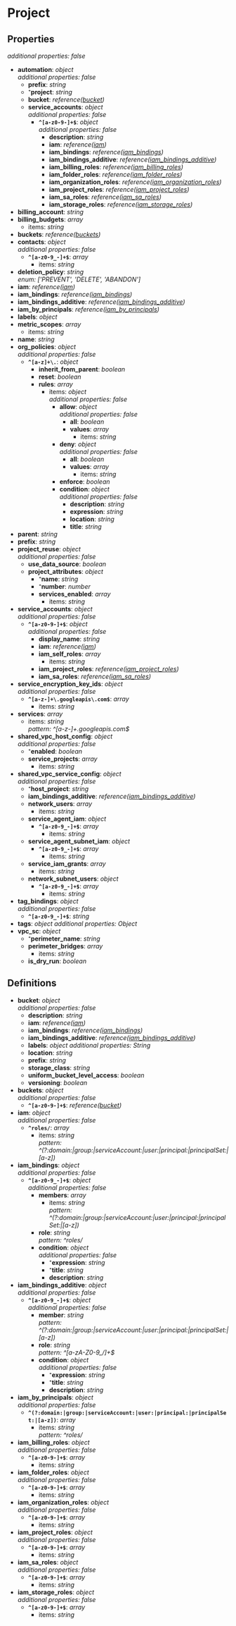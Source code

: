 # Project

<!-- markdownlint-disable MD036 -->

## Properties

*additional properties: false*

- **automation**: *object*
  <br>*additional properties: false*
  - **prefix**: *string*
  - ⁺**project**: *string*
  - **bucket**: *reference([bucket](#refs-bucket))*
  - **service_accounts**: *object*
    <br>*additional properties: false*
    - **`^[a-z0-9-]+$`**: *object*
      <br>*additional properties: false*
      - **description**: *string*
      - **iam**: *reference([iam](#refs-iam))*
      - **iam_bindings**: *reference([iam_bindings](#refs-iam_bindings))*
      - **iam_bindings_additive**: *reference([iam_bindings_additive](#refs-iam_bindings_additive))*
      - **iam_billing_roles**: *reference([iam_billing_roles](#refs-iam_billing_roles))*
      - **iam_folder_roles**: *reference([iam_folder_roles](#refs-iam_folder_roles))*
      - **iam_organization_roles**: *reference([iam_organization_roles](#refs-iam_organization_roles))*
      - **iam_project_roles**: *reference([iam_project_roles](#refs-iam_project_roles))*
      - **iam_sa_roles**: *reference([iam_sa_roles](#refs-iam_sa_roles))*
      - **iam_storage_roles**: *reference([iam_storage_roles](#refs-iam_storage_roles))*
- **billing_account**: *string*
- **billing_budgets**: *array*
  - items: *string*
- **buckets**: *reference([buckets](#refs-buckets))*
- **contacts**: *object*
  <br>*additional properties: false*
  - **`^[a-z0-9_-]+$`**: *array*
    - items: *string*
- **deletion_policy**: *string*
  <br>*enum: ['PREVENT', 'DELETE', 'ABANDON']*
- **iam**: *reference([iam](#refs-iam))*
- **iam_bindings**: *reference([iam_bindings](#refs-iam_bindings))*
- **iam_bindings_additive**: *reference([iam_bindings_additive](#refs-iam_bindings_additive))*
- **iam_by_principals**: *reference([iam_by_principals](#refs-iam_by_principals))*
- **labels**: *object*
- **metric_scopes**: *array*
  - items: *string*
- **name**: *string*
- **org_policies**: *object*
  <br>*additional properties: false*
  - **`^[a-z]+\.`**: *object*
    - **inherit_from_parent**: *boolean*
    - **reset**: *boolean*
    - **rules**: *array*
      - items: *object*
        <br>*additional properties: false*
        - **allow**: *object*
          <br>*additional properties: false*
          - **all**: *boolean*
          - **values**: *array*
            - items: *string*
        - **deny**: *object*
          <br>*additional properties: false*
          - **all**: *boolean*
          - **values**: *array*
            - items: *string*
        - **enforce**: *boolean*
        - **condition**: *object*
          <br>*additional properties: false*
          - **description**: *string*
          - **expression**: *string*
          - **location**: *string*
          - **title**: *string*
- **parent**: *string*
- **prefix**: *string*
- **project_reuse**: *object*
  <br>*additional properties: false*
  - **use_data_source**: *boolean*
  - **project_attributes**: *object*
    - ⁺**name**: *string*
    - ⁺**number**: *number*
    - **services_enabled**: *array*
      - items: *string*
- **service_accounts**: *object*
  <br>*additional properties: false*
  - **`^[a-z0-9-]+$`**: *object*
    <br>*additional properties: false*
    - **display_name**: *string*
    - **iam**: *reference([iam](#refs-iam))*
    - **iam_self_roles**: *array*
      - items: *string*
    - **iam_project_roles**: *reference([iam_project_roles](#refs-iam_project_roles))*
    - **iam_sa_roles**: *reference([iam_sa_roles](#refs-iam_sa_roles))*
- **service_encryption_key_ids**: *object*
  <br>*additional properties: false*
  - **`^[a-z-]+\.googleapis\.com$`**: *array*
    - items: *string*
- **services**: *array*
  - items: *string*
    <br>*pattern: ^[a-z-]+\.googleapis\.com$*
- **shared_vpc_host_config**: *object*
  <br>*additional properties: false*
  - ⁺**enabled**: *boolean*
  - **service_projects**: *array*
    - items: *string*
- **shared_vpc_service_config**: *object*
  <br>*additional properties: false*
  - ⁺**host_project**: *string*
  - **iam_bindings_additive**: *reference([iam_bindings_additive](#refs-iam_bindings_additive))*
  - **network_users**: *array*
    - items: *string*
  - **service_agent_iam**: *object*
    - **`^[a-z0-9_-]+$`**: *array*
      - items: *string*
  - **service_agent_subnet_iam**: *object*
    - **`^[a-z0-9_-]+$`**: *array*
      - items: *string*
  - **service_iam_grants**: *array*
    - items: *string*
  - **network_subnet_users**: *object*
    - **`^[a-z0-9_-]+$`**: *array*
      - items: *string*
- **tag_bindings**: *object*
  <br>*additional properties: false*
  - **`^[a-z0-9_-]+$`**: *string*
- **tags**: *object*
  *additional properties: Object*
- **vpc_sc**: *object*
  - ⁺**perimeter_name**: *string*
  - **perimeter_bridges**: *array*
    - items: *string*
  - **is_dry_run**: *boolean*

## Definitions

- **bucket**<a name="refs-bucket"></a>: *object*
  <br>*additional properties: false*
  - **description**: *string*
  - **iam**: *reference([iam](#refs-iam))*
  - **iam_bindings**: *reference([iam_bindings](#refs-iam_bindings))*
  - **iam_bindings_additive**: *reference([iam_bindings_additive](#refs-iam_bindings_additive))*
  - **labels**: *object*
    *additional properties: String*
  - **location**: *string*
  - **prefix**: *string*
  - **storage_class**: *string*
  - **uniform_bucket_level_access**: *boolean*
  - **versioning**: *boolean*
- **buckets**<a name="refs-buckets"></a>: *object*
  <br>*additional properties: false*
  - **`^[a-z0-9-]+$`**: *reference([bucket](#refs-bucket))*
- **iam**<a name="refs-iam"></a>: *object*
  <br>*additional properties: false*
  - **`^roles/`**: *array*
    - items: *string*
      <br>*pattern: ^(?:domain:|group:|serviceAccount:|user:|principal:|principalSet:|[a-z])*
- **iam_bindings**<a name="refs-iam_bindings"></a>: *object*
  <br>*additional properties: false*
  - **`^[a-z0-9_-]+$`**: *object*
    <br>*additional properties: false*
    - **members**: *array*
      - items: *string*
        <br>*pattern: ^(?:domain:|group:|serviceAccount:|user:|principal:|principalSet:|[a-z])*
    - **role**: *string*
      <br>*pattern: ^roles/*
    - **condition**: *object*
      <br>*additional properties: false*
      - ⁺**expression**: *string*
      - ⁺**title**: *string*
      - **description**: *string*
- **iam_bindings_additive**<a name="refs-iam_bindings_additive"></a>: *object*
  <br>*additional properties: false*
  - **`^[a-z0-9_-]+$`**: *object*
    <br>*additional properties: false*
    - **member**: *string*
      <br>*pattern: ^(?:domain:|group:|serviceAccount:|user:|principal:|principalSet:|[a-z])*
    - **role**: *string*
      <br>*pattern: ^[a-zA-Z0-9_/]+$*
    - **condition**: *object*
      <br>*additional properties: false*
      - ⁺**expression**: *string*
      - ⁺**title**: *string*
      - **description**: *string*
- **iam_by_principals**<a name="refs-iam_by_principals"></a>: *object*
  <br>*additional properties: false*
  - **`^(?:domain:|group:|serviceAccount:|user:|principal:|principalSet:|[a-z])`**: *array*
    - items: *string*
      <br>*pattern: ^roles/*
- **iam_billing_roles**<a name="refs-iam_billing_roles"></a>: *object*
  <br>*additional properties: false*
  - **`^[a-z0-9-]+$`**: *array*
    - items: *string*
- **iam_folder_roles**<a name="refs-iam_folder_roles"></a>: *object*
  <br>*additional properties: false*
  - **`^[a-z0-9-]+$`**: *array*
    - items: *string*
- **iam_organization_roles**<a name="refs-iam_organization_roles"></a>: *object*
  <br>*additional properties: false*
  - **`^[a-z0-9-]+$`**: *array*
    - items: *string*
- **iam_project_roles**<a name="refs-iam_project_roles"></a>: *object*
  <br>*additional properties: false*
  - **`^[a-z0-9-]+$`**: *array*
    - items: *string*
- **iam_sa_roles**<a name="refs-iam_sa_roles"></a>: *object*
  <br>*additional properties: false*
  - **`^[a-z0-9-]+$`**: *array*
    - items: *string*
- **iam_storage_roles**<a name="refs-iam_storage_roles"></a>: *object*
  <br>*additional properties: false*
  - **`^[a-z0-9-]+$`**: *array*
    - items: *string*
